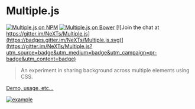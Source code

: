 # Multiple.js
[![Multiple.js on NPM](https://img.shields.io/npm/v/multiple.js.svg)](https://www.npmjs.com/package/multiple.js) 
[![Multiple.js on Bower](https://img.shields.io/bower/v/multiple.js.svg)](http://bower.io/search/?q=multiple.js)
[![Join the chat at https://gitter.im/NeXTs/Multiple.js](https://badges.gitter.im/NeXTs/Multiple.js.svg)](https://gitter.im/NeXTs/Multiple.js?utm_source=badge&utm_medium=badge&utm_campaign=pr-badge&utm_content=badge)

> An experiment in sharing background across multiple elements using CSS.

[Demo, usage, etc…](http://multiple.js.org/)

[![example](http://nexts.github.io/Multiple.js/dist/images/demo.jpg)](http://multiple.js.org/)
